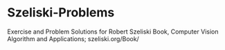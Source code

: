 # Szeliski-Problems
Exercise and Problem Solutions for Robert Szeliski Book, Computer Vision Algorithm and Applications; szeliski.org/Book/
